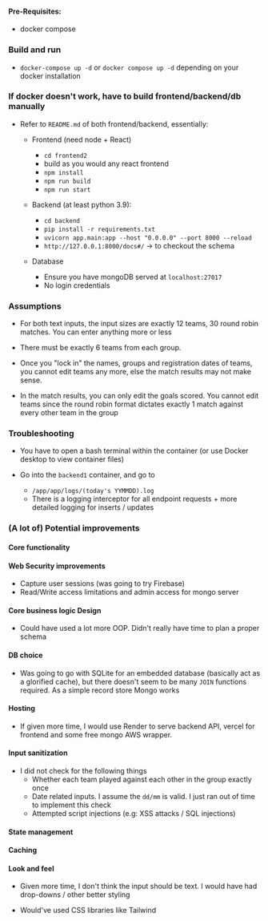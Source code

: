 #### Pre-Requisites:
- docker compose 

### Build and run 
- `docker-compose up -d` or `docker compose up -d` depending on your docker installation 


### If docker doesn't work, have to build frontend/backend/db manually 
- Refer to `README.md` of both frontend/backend, essentially:
    - Frontend (need node + React)
        - `cd frontend2`
        - build as you would any react frontend
        - `npm install`
        - `npm run build`
        - `npm run start`
    
    - Backend (at least python 3.9):
        - `cd backend`
        - `pip install -r requirements.txt`
        - `uvicorn app.main:app --host "0.0.0.0" --port 8000 --reload`
        - `http://127.0.0.1:8000/docs#/` -> to checkout the schema
    
    - Database
        - Ensure you have mongoDB served at `localhost:27017`
        - No login credentials
    
### Assumptions
- For both text inputs, the input sizes are exactly 12 teams, 30 round robin matches. You can enter anything more or less

- There must be exactly 6 teams from each group. 

- Once you "lock in" the names, groups and registration dates of teams, you cannot edit teams any more, else the match results may not make sense. 

- In the match results, you can only edit the goals scored. You cannot edit teams since the round robin format dictates exactly 1 match against every other team in the group 

### Troubleshooting 
- You have to open a bash terminal within the container (or use Docker desktop to view container files)

- Go into the `backend1` container, and go to 
    - `/app/app/logs/(today's YYMMDD).log`
    - There is a logging interceptor for all endpoint requests + more detailed logging for inserts / updates

### (A lot of) Potential improvements

#### Core functionality 


#### Web Security improvements 
- Capture user sessions (was going to try Firebase)
- Read/Write access limitations and admin access for mongo server 


#### Core business logic Design 
- Could have used a lot more OOP. Didn't really have time to plan a proper schema


#### DB choice
- Was going to go with SQLite for an embedded database (basically act as a glorified cache), but there doesn't seem to be many `JOIN` functions required. As a simple record store Mongo works

#### Hosting 
- If given more time, I would use Render to serve backend API, vercel for frontend and some free mongo AWS wrapper. 


#### Input sanitization 
- I did not check for the following things
    - Whether each team played against each other in the group exactly once
    - Date related inputs. I assume the `dd/mm` is valid. I just ran out of time to implement this check
    - Attempted script injections (e.g: XSS attacks / SQL injections)

#### State management 


#### Caching


#### Look and feel
- Given more time, I don't think the input should be text. I would have had drop-downs / other better styling 

- Would've used CSS libraries like Tailwind 


